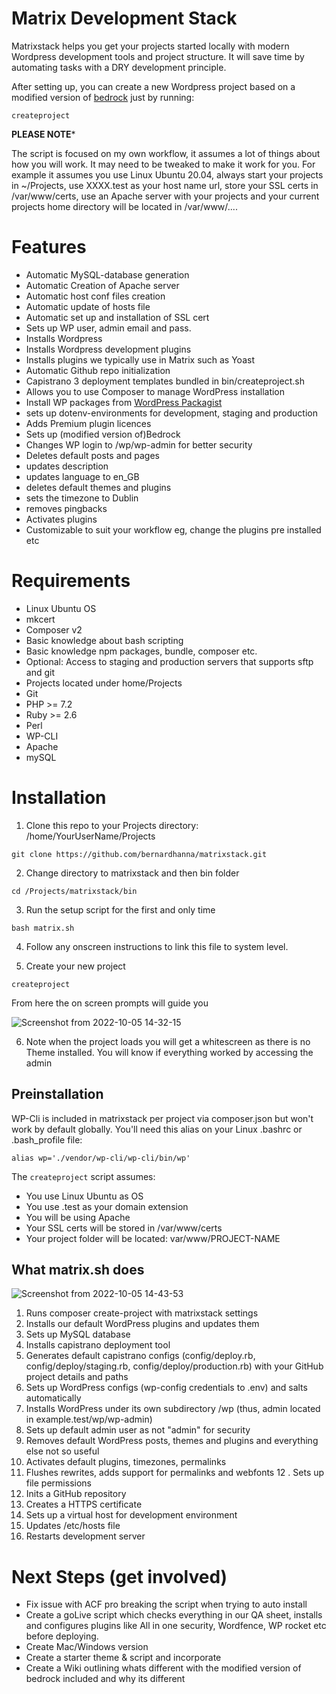 # Matrix Development Stack

Matrixstack helps you get your projects started locally with modern Wordpress development tools and project structure. It will save time by automating tasks with a DRY development principle.

After setting up, you can create a new Wordpress project based on a modified version of [bedrock](https://roots.io/bedrock/) just by running:

```
createproject
```

**PLEASE NOTE***

The script is focused on my own workflow, it assumes a lot of things about how you will work. It may need to be tweaked to make it work for you.
For example it assumes you use Linux Ubuntu 20.04, always start your projects in ~/Projects, use XXXX.test as your host name url, store your SSL certs in 
/var/www/certs, use an Apache server with your projects and your current projects home directory will be located in /var/www/....

# Features

- Automatic MySQL-database generation
- Automatic Creation of Apache server
- Automatic host conf files creation 
- Automatic update of hosts file
- Automatic set up and installation of SSL cert
- Sets up WP user, admin email and pass.
- Installs Wordpress
- Installs Wordpress development plugins
- Installs plugins we typically use in Matrix such as Yoast
- Automatic Github repo initialization
- Capistrano 3 deployment templates bundled in bin/createproject.sh
- Allows you to use Composer to manage WordPress installation
- Install WP packages from [WordPress Packagist](https://wpackagist.org/)
- sets up dotenv-environments for development, staging and production
- Adds Premium plugin licences
- Sets up (modified version of)Bedrock
- Changes WP login to /wp/wp-admin for better security
- Deletes default posts and pages
- updates description
- updates language to en_GB
- deletes default themes and plugins
- sets the timezone to Dublin
- removes pingbacks
- Activates plugins
- Customizable to suit your workflow eg, change the plugins pre installed etc


# Requirements

- Linux Ubuntu OS
- mkcert
- Composer v2
- Basic knowledge about bash scripting 
- Basic knowledge npm packages, bundle, composer etc.
- Optional: Access to staging and production servers that supports sftp and git
- Projects located under home/Projects
- Git
- PHP >= 7.2
- Ruby >= 2.6
- Perl
- WP-CLI
- Apache
- mySQL

# Installation

1. Clone this repo to your Projects directory: /home/YourUserName/Projects

```
git clone https://github.com/bernardhanna/matrixstack.git
```

2. Change directory to matrixstack and then bin folder

```
cd /Projects/matrixstack/bin
```

3. Run the setup script for the first and only time

```
bash matrix.sh
```

4. Follow any onscreen instructions to link this file to system level.

5. Create your new project

```
createproject
```

From here the on screen prompts will guide you


![Screenshot from 2022-10-05 14-32-15](https://user-images.githubusercontent.com/47034430/194073029-7814a09f-ca0b-40f9-94c1-d4e347e1e595.png)

6. Note when the project loads you will get a whitescreen as there is no Theme installed. You will know if everything worked by accessing the admin


## Preinstallation

WP-Cli is included in matrixstack per project via composer.json but won't work by default globally. You'll need this alias on your Linux .bashrc or .bash_profile file:
```
alias wp='./vendor/wp-cli/wp-cli/bin/wp'
```

The ```createproject``` script assumes:

- You use Linux Ubuntu as OS
- You use .test as your domain extension
- You will be using Apache
- Your SSL certs will be stored in /var/www/certs
- Your project folder will be located: var/www/PROJECT-NAME


## What matrix.sh does

![Screenshot from 2022-10-05 14-43-53](https://user-images.githubusercontent.com/47034430/194075677-f1bfc637-5af8-4538-aa26-5c4b264fb6fc.png)

1. Runs composer create-project with matrixstack settings
2. Installs our default WordPress plugins and updates them
3. Sets up MySQL database
4. Installs capistrano deployment tool
5. Generates default capistrano configs (config/deploy.rb, config/deploy/staging.rb, config/deploy/production.rb) with your GitHub project details and paths
6. Sets up WordPress configs (wp-config credentials to .env) and salts automatically
7. Installs WordPress under its own subdirectory /wp (thus, admin located in example.test/wp/wp-admin)
8. Sets up default admin user as not "admin" for security
9. Removes default WordPress posts, themes and plugins and everything else not so useful
10. Activates default plugins, timezones, permalinks
11. Flushes rewrites, adds support for permalinks and webfonts
12 . Sets up file permissions
13. Inits a GitHub repository
14. Creates a HTTPS certificate
15. Sets up a virtual host for development environment
16. Updates /etc/hosts file
17. Restarts development server

# Next Steps (get involved)

- Fix issue with ACF pro breaking the script when trying to auto install
- Create a goLive script which checks everything in our QA sheet, installs and configures plugins like All in one security, Wordfence, WP rocket etc before deploying.
- Create Mac/Windows version
- Create a starter theme & script and incorporate
- Create a Wiki outlining whats different with the modified version of bedrock included and why its different
